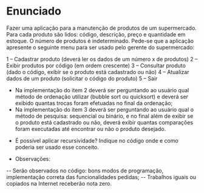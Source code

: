 # Enunciado

Fazer uma aplicação para a manutenção de produtos de um supermercado. Para cada produto são lidos: código, descrição, preço e quantidade em estoque. O número de produtos é indeterminado. Pede-se que a aplicação apresente o seguinte menu para ser usado pelo gerente do supermercado:

1 – Cadastrar produto (deverá ler os dados de um número x de produtos)
2 – Exibir produtos por código (em ordem crescente)
3 – Consultar produto (dado o código, exibir se o produto está cadastrado ou não)
4 – Atualizar dados de um produto (solicitar o código do produto)
5 – Sair

- Na implementação do item 2 deverá ser perguntando ao usuário qual método de ordenação utilizar (bubble sort ou quicksort) e deverá ser exibido quantas trocas foram efetuadas no final da ordenação;
- Na implementação do item 3 deverá ser perguntando ao usuário qual o método de pesquisa: sequencial ou binário, e no final além de exibir se o produto está cadastrado ou não, deverá exibir quantas comparações foram executadas até encontrar ou não o produto
desejado.

* É possível aplicar recursividade? Indique no código onde e como poderia ser usado esse conceito. 

- Observações:

-- Serão observados no código: bons modos de programação, implementação correta das funcionalidades pedidas;
-- Trabalhos iguais ou copiados na Internet receberão nota zero.



